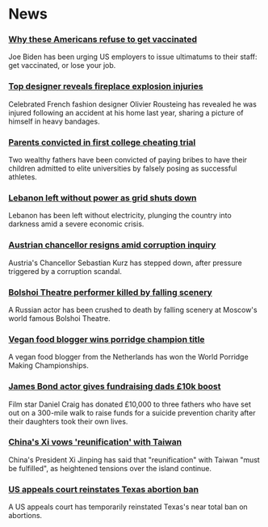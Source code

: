 # News
### [Why these Americans refuse to get vaccinated](https://www.bbc.com/news/world-us-canada-58851205)
Joe Biden has been urging US employers to issue ultimatums to their staff: get vaccinated, or lose your job.
### [Top designer reveals fireplace explosion injuries](https://www.bbc.com/news/world-europe-58859030)
Celebrated French fashion designer Olivier Rousteing has revealed he was injured following an accident at his home last year, sharing a picture of himself in heavy bandages. 
### [Parents convicted in first college cheating trial](https://www.bbc.com/news/world-us-canada-58852006)
Two wealthy fathers have been convicted of paying bribes to have their children admitted to elite universities by falsely posing as successful athletes. 
### [Lebanon left without power as grid shuts down](https://www.bbc.com/news/world-middle-east-58856914)
Lebanon has been left without electricity, plunging the country into darkness amid a severe economic crisis. 
### [Austrian chancellor resigns amid corruption inquiry](https://www.bbc.com/news/world-europe-58856796)
Austria's Chancellor Sebastian Kurz has stepped down, after pressure triggered by a corruption scandal.
### [Bolshoi Theatre performer killed by falling scenery](https://www.bbc.com/news/world-europe-58859522)
A Russian actor has been crushed to death by falling scenery at Moscow's world famous Bolshoi Theatre. 
### [Vegan food blogger wins porridge champion title](https://www.bbc.com/news/uk-scotland-58858305)
A vegan food blogger from the Netherlands has won the World Porridge Making Championships. 
### [James Bond actor gives fundraising dads £10k boost](https://www.bbc.com/news/uk-england-cumbria-58829618)
Film star Daniel Craig has donated £10,000 to three fathers who have set out on a 300-mile walk to raise funds for a suicide prevention charity after their daughters took their own lives.
### [China's Xi vows 'reunification' with Taiwan](https://www.bbc.com/news/world-asia-china-58854081)
China's President Xi Jinping has said that "reunification" with Taiwan "must be fulfilled", as heightened tensions over the island continue. 
### [US appeals court reinstates Texas abortion ban](https://www.bbc.com/news/world-us-canada-58853859)
A US appeals court has temporarily reinstated Texas's near total ban on abortions.
